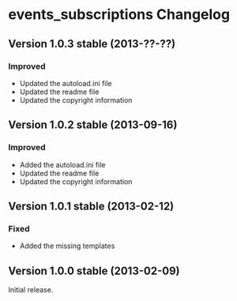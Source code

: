 events_subscriptions Changelog
==============================

Version 1.0.3 stable (2013-??-??)
---------------------------------

### Improved
- Updated the autoload.ini file
- Updated the readme file
- Updated the copyright information


Version 1.0.2 stable (2013-09-16)
---------------------------------

### Improved
- Added the autoload.ini file
- Updated the readme file
- Updated the copyright information


Version 1.0.1 stable (2013-02-12)
---------------------------------

### Fixed
- Added the missing templates


Version 1.0.0 stable (2013-02-09)
---------------------------------

Initial release.